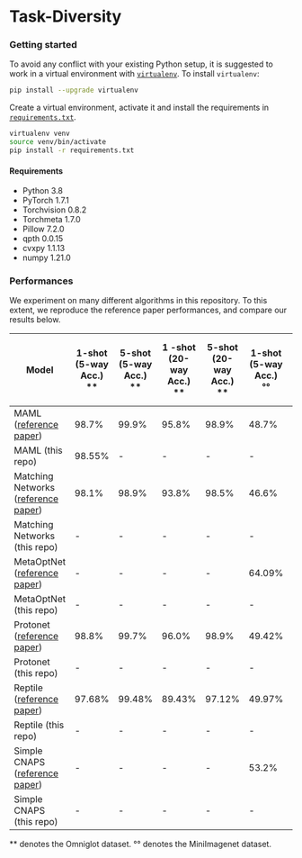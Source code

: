 # Task-Diversity

### Getting started
To avoid any conflict with your existing Python setup, it is suggested to work in a virtual environment with [`virtualenv`](https://docs.python-guide.org/dev/virtualenvs/). To install `virtualenv`:
```bash
pip install --upgrade virtualenv
```
Create a virtual environment, activate it and install the requirements in [`requirements.txt`](requirements.txt).
```bash
virtualenv venv
source venv/bin/activate
pip install -r requirements.txt
```

#### Requirements
 - Python 3.8
 - PyTorch 1.7.1
 - Torchvision 0.8.2
 - Torchmeta 1.7.0
 - Pillow 7.2.0
 - qpth 0.0.15
 - cvxpy 1.1.13
 - numpy 1.21.0

### Performances

We experiment on many different algorithms in this repository. To this extent, we reproduce the reference paper performances, and compare our results below.

| Model | 1-shot (5-way Acc.) <br>**| 5-shot (5-way Acc.) <br>**| 1 -shot (20-way Acc.) <br>**| 5-shot (20-way Acc.) <br>**|  1-shot (5-way Acc.) <br>°°| 5-shot (5-way Acc.) <br>°°| 1 -shot (10-way Acc.) <br>°°| 5-shot (10-way Acc.) <br>°°|
| --- | --- | --- | --- | --- | --- | --- | --- | --- |
| MAML ([reference paper](https://arxiv.org/pdf/1703.03400.pdf)) | 98.7% | 99.9% | 95.8% | 98.9% | 48.7% | 63.1% | 31.3% | 46.9%|
| MAML (this repo) | 98.55% | - | - | - | - | - | - | -|
| Matching Networks ([reference paper](https://arxiv.org/pdf/1606.04080.pdf)) | 98.1% | 98.9% | 93.8% | 98.5% | 46.6% | 60.0% | - | - |
| Matching Networks (this repo) | - | - | - | - | - | - | - | -|
| MetaOptNet ([reference paper](https://arxiv.org/pdf/1904.03758.pdf)) | - | - | - | - | 64.09% | 80.0% | - | - |
| MetaOptNet (this repo) | - | - | - | - | - | - | - | -|
| Protonet ([reference paper](https://arxiv.org/pdf/1703.05175.pdf)) | 98.8% | 99.7% | 96.0% | 98.9% | 	49.42% | 68.20% | 32.9% | 49.3% |
| Protonet (this repo) | - | - | - | - | - | - | - | -|
| Reptile ([reference paper](https://arxiv.org/pdf/1803.02999.pdf)) | 97.68% | 99.48% | 89.43% | 97.12% | 49.97% | 65.99% | 31.1% | 44.7%|
| Reptile (this repo) | - | - | - | - | - | - | - | -|
| Simple CNAPS ([reference paper](https://arxiv.org/pdf/1906.07697.pdf)) | - | - | - | -| 53.2% | 70.8% | 37.1% | 56.7%|
| Simple CNAPS (this repo) | - | - | - | - | - | - | - | -|


\*\* denotes the Omniglot dataset.
°° denotes the MiniImagenet dataset.
